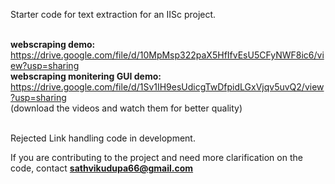 Starter code for text extraction for an IISc project. <br><br>



<b>webscraping demo:</b> <br> https://drive.google.com/file/d/10MpMsp322paX5HfIfvEsU5CFyNWF8ic6/view?usp=sharing <br>
<b>webscraping monitering GUI demo:</b><br>  https://drive.google.com/file/d/1Sv1IH9esUdicgTwDfpidLGxVjqv5uvQ2/view?usp=sharing <br>
(download the videos and watch them for better quality)<br><br>

Rejected Link handling code in development.

If you are contributing to the project and need more clarification on the code, contact <b>sathvikudupa66@gmail.com</b>
